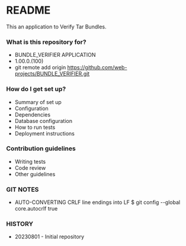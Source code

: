 # README #

This an application to Verify Tar Bundles.

### What is this repository for? ###

* BUNDLE_VERIFIER APPLICATION
* 1.00.0.(100)
* git remote add origin https://github.com/web-projects/BUNDLE_VERIFIER.git

### How do I get set up? ###

* Summary of set up
* Configuration
* Dependencies
* Database configuration
* How to run tests
* Deployment instructions

### Contribution guidelines ###

* Writing tests
* Code review
* Other guidelines

### GIT NOTES ###

*  AUTO-CONVERTING CRLF line endings into LF
   $ git config --global core.autocrlf true
   
### HISTORY ###

* 20230801 - Initial repository
